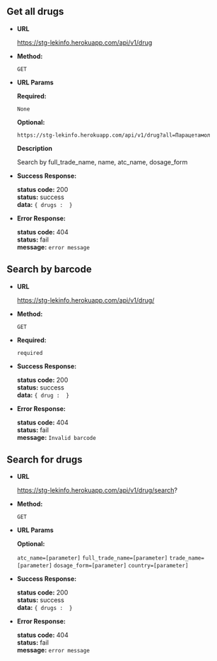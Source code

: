 **Get all drugs**
----

* **URL**

  https://stg-lekinfo.herokuapp.com/api/v1/drug

* **Method:**
  
  `GET` 
  
*  **URL Params**

    

   **Required:**
 
    `None`

   **Optional:**
 
    `https://stg-lekinfo.herokuapp.com/api/v1/drug?all=Парацетамол`
    
   **Description**
    
   Search by  full_trade_name, name, atc_name, dosage_form     

* **Success Response:**
  
    **status code:** 200 <br />
    **status:** success <br />
    **data:** `{ drugs :  }`
 
* **Error Response:**

  **status code:** 404 <br />
  **status:** fail <br />
  **message:** `error message`
  
**Search by barcode**
----

* **URL**

  https://stg-lekinfo.herokuapp.com/api/v1/drug/<BARCODE>

* **Method:**
  
  `GET` 
  
*  **Required:**
 
    `required`

* **Success Response:**
  
    **status code:** 200 <br />
    **status:** success <br />
    **data:** `{ drug :  }`
 
* **Error Response:**

  **status code:** 404 <br />
  **status:** fail <br />
  **message:** `Invalid barcode`
  
**Search for drugs**
----

* **URL**

  https://stg-lekinfo.herokuapp.com/api/v1/drug/search?

* **Method:**
  
  `GET` 
  
*  **URL Params**

   **Optional:**
 
    `atc_name=[parameter]`
    `full_trade_name=[parameter]`
    `trade_name=[parameter]`
    `dosage_form=[parameter]`
    `country=[parameter]`

* **Success Response:**
  
    **status code:** 200 <br />
    **status:** success <br />
    **data:** `{ drugs :  }`
 
* **Error Response:**

  **status code:** 404 <br />
  **status:** fail <br />
  **message:** `error message`

 
